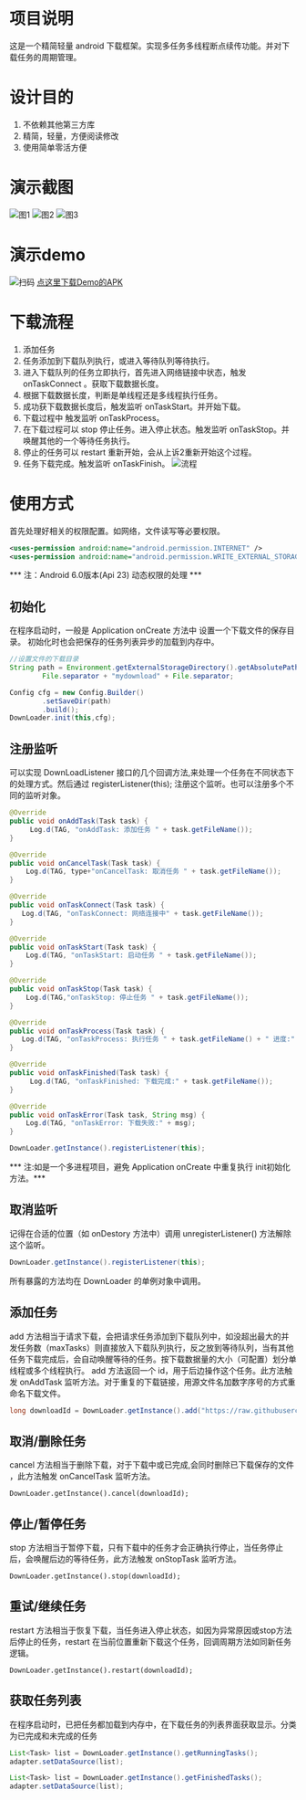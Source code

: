 # 项目说明
这是一个精简轻量 android 下载框架。实现多任务多线程断点续传功能。并对下载任务的周期管理。
# 设计目的
1. 不依赖其他第三方库
2. 精简，轻量，方便阅读修改
3. 使用简单零活方便

# 演示截图
![图1](https://github.com/4pp/downloader/blob/master/output/screenshot_1.png?raw=true)
![图2](https://github.com/4pp/downloader/blob/master/output/screenshot_2.png?raw=true)
![图3](https://github.com/4pp/downloader/blob/master/output/screenshot_3.png?raw=true)

# 演示demo
![扫码](https://github.com/4pp/downloader/blob/master/output/qrcode.png?raw=true)
[点这里下载Demo的APK](https://raw.githubusercontent.com/4pp/downloader/master/output/demo-release.apk)

# 下载流程
1. 添加任务
2. 任务添加到下载队列执行，或进入等待队列等待执行。
3. 进入下载队列的任务立即执行，首先进入网络链接中状态，触发 onTaskConnect 。获取下载数据长度。
4. 根据下载数据长度，判断是单线程还是多线程执行任务。
5. 成功获下载数据长度后，触发监听 onTaskStart。并开始下载。
6. 下载过程中 触发监听 onTaskProcess。
7. 在下载过程可以 stop 停止任务。进入停止状态。触发监听 onTaskStop。并唤醒其他的一个等待任务执行。
8. 停止的任务可以 restart 重新开始，会从上诉2重新开始这个过程。
9. 任务下载完成。触发监听 onTaskFinish。
![流程](https://github.com/4pp/downloader/blob/master/output/flow_chart.png?raw=true)

# 使用方式
首先处理好相关的权限配置。如网络，文件读写等必要权限。
```xml
<uses-permission android:name="android.permission.INTERNET" />
<uses-permission android:name="android.permission.WRITE_EXTERNAL_STORAGE"/>
```
*** 注：Android 6.0版本(Api 23) 动态权限的处理 ***

## 初始化
在程序启动时，一般是 Application onCreate 方法中 设置一个下载文件的保存目录。 初始化时也会把保存的任务列表异步的加载到内存中。
```java
//设置文件的下载目录
String path = Environment.getExternalStorageDirectory().getAbsolutePath() +
        File.separator + "mydownload" + File.separator;

Config cfg = new Config.Builder()
        .setSaveDir(path)
        .build();
DownLoader.init(this,cfg);
```
## 注册监听
可以实现 DownLoadListener 接口的几个回调方法,来处理一个任务在不同状态下的处理方式。然后通过 registerListener(this); 注册这个监听。也可以注册多个不同的监听对象。
```java
@Override
public void onAddTask(Task task) {
     Log.d(TAG, "onAddTask: 添加任务 " + task.getFileName());
}

@Override
public void onCancelTask(Task task) {
    Log.d(TAG, type+"onCancelTask: 取消任务 " + task.getFileName());
}

@Override
public void onTaskConnect(Task task) {
   Log.d(TAG, "onTaskConnect: 网络连接中" + task.getFileName());
}

@Override
public void onTaskStart(Task task) {
    Log.d(TAG, "onTaskStart: 启动任务 " + task.getFileName());
}

@Override
public void onTaskStop(Task task) {
    Log.d(TAG,"onTaskStop: 停止任务 " + task.getFileName());
}

@Override
public void onTaskProcess(Task task) {
   Log.d(TAG, "onTaskProcess: 执行任务 " + task.getFileName() + " 进度:" + task.getFinishedLength() + "/" + task.getContentLength());
}

@Override
public void onTaskFinished(Task task) {
     Log.d(TAG, "onTaskFinished: 下载完成:" + task.getFileName());
}

@Override
public void onTaskError(Task task, String msg) {
    Log.d(TAG, "onTaskError: 下载失败:" + msg);
}

DownLoader.getInstance().registerListener(this);

```
*** 注:如是一个多进程项目，避免 Application onCreate 中重复执行 init初始化方法。***

## 取消监听
记得在合适的位置（如 onDestory 方法中）调用 unregisterListener() 方法解除这个监听。
```java
DownLoader.getInstance().registerListener(this);
```
所有暴露的方法均在 DownLoader 的单例对象中调用。

## 添加任务
add 方法相当于请求下载，会把请求任务添加到下载队列中，如没超出最大的并发任务数（maxTasks）则直接放入下载队列执行，反之放到等待队列，当有其他任务下载完成后，会自动唤醒等待的任务。按下载数据量的大小（可配置）划分单线程或多个线程执行。 add 方法返回一个 id，用于后边操作这个任务。此方法触发 onAddTask 监听方法。对于重复的下载链接，用源文件名加数字序号的方式重命名下载文件。
```java
long downloadId = DownLoader.getInstance().add("https://raw.githubusercontent.com/4pp/downloader/master/output/demo-release.apk");
```

## 取消/删除任务
cancel 方法相当于删除下载，对于下载中或已完成,会同时删除已下载保存的文件 ，此方法触发 onCancelTask 监听方法。
```
DownLoader.getInstance().cancel(downloadId);
```

## 停止/暂停任务
stop 方法相当于暂停下载，只有下载中的任务才会正确执行停止，当任务停止后，会唤醒后边的等待任务，此方法触发 onStopTask 监听方法。
```
DownLoader.getInstance().stop(downloadId);
```

## 重试/继续任务
restart 方法相当于恢复下载，当任务进入停止状态，如因为异常原因或stop方法后停止的任务，restart 在当前位置重新下载这个任务，回调周期方法如同新任务逻辑。
```
DownLoader.getInstance().restart(downloadId);
```

## 获取任务列表
在程序启动时，已把任务都加载到内存中，在下载任务的列表界面获取显示。分类为已完成和未完成的任务
```java
List<Task> list = DownLoader.getInstance().getRunningTasks();
adapter.setDataSource(list);

List<Task> list = DownLoader.getInstance().getFinishedTasks();
adapter.setDataSource(list);
```